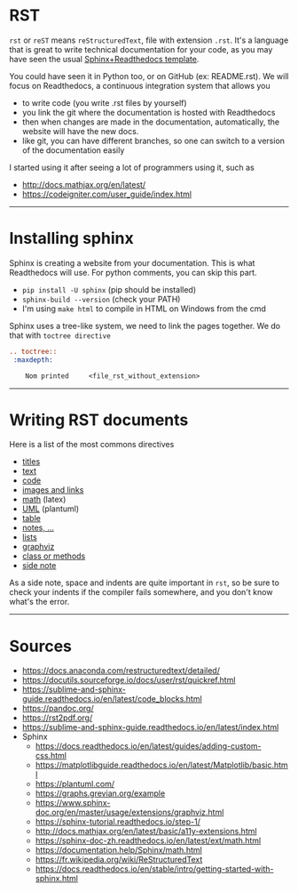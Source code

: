 # RST

`rst` or `reST` means `reStructuredText`, file with extension `.rst`. It's a language that is great to write technical documentation for your code, as you may have seen the usual [Sphinx+Readthedocs template](https://docs.readthedocs.io/en/stable/index.html).

You could have seen it in Python too, or on GitHub (ex: README.rst). We will focus on Readthedocs, a continuous integration system that allows you

* to write code (you write .rst files by yourself)
* you link the git where the documentation is hosted with Readthedocs
* then when changes are made in the documentation, automatically, the website will have the new docs.
* like git, you can have different branches, so one can switch to a version of the documentation easily
  
I started using it after seeing a lot of programmers using it, such as

* <http://docs.mathjax.org/en/latest/>
* <https://codeigniter.com/user_guide/index.html>

<hr class="sl">

# Installing sphinx

Sphinx is creating a website from your documentation. This is what Readthedocs will use. For python comments, you can skip this part.

* `pip install -U sphinx` (pip should be installed)
* `sphinx-build --version` (check your PATH)
* I'm using `make html` to compile in HTML on Windows from the cmd

Sphinx uses a tree-like system, we need to link the pages together. We do that with `toctree directive`

```rest
.. toctree::
 :maxdepth:

    Nom printed     <file_rst_without_extension>
```

<hr class="sr">

# Writing RST documents

Here is a list of the most commons directives

* [titles](syntax/titles.md)
* [text](syntax/text.md)
* [code](syntax/code.md)
* [images and links](syntax/images-and-links.md)
* [math](syntax/math.md) (latex)
* [UML](syntax/uml.md) (plantuml)
* [table](syntax/table.md)
* [notes, ...](syntax/special.md)
* [lists](syntax/lists.md)
* [graphviz](syntax/graphviz.md)
* [class or methods](syntax/class-or-methods.md)
* [side note](syntax/side-note.md)

As a side note, space and indents are quite important in `rst`, so be sure to check your indents if the compiler fails somewhere, and you don't know what's the error.

<hr class="sl">

# Sources

* <https://docs.anaconda.com/restructuredtext/detailed/>
* <https://docutils.sourceforge.io/docs/user/rst/quickref.html>
* <https://sublime-and-sphinx-guide.readthedocs.io/en/latest/code_blocks.html>
* <https://pandoc.org/>
* <https://rst2pdf.org/>
* <https://sublime-and-sphinx-guide.readthedocs.io/en/latest/index.html>
* Sphinx
    * <https://docs.readthedocs.io/en/latest/guides/adding-custom-css.html>
    * <https://matplotlibguide.readthedocs.io/en/latest/Matplotlib/basic.html>
    * <https://plantuml.com/>
    * <https://graphs.grevian.org/example>
    * <https://www.sphinx-doc.org/en/master/usage/extensions/graphviz.html>
    * <https://sphinx-tutorial.readthedocs.io/step-1/>
    * <http://docs.mathjax.org/en/latest/basic/a11y-extensions.html>
    * <https://sphinx-doc-zh.readthedocs.io/en/latest/ext/math.html>
    * <https://documentation.help/Sphinx/math.html>
    * <https://fr.wikipedia.org/wiki/ReStructuredText>
    * <https://docs.readthedocs.io/en/stable/intro/getting-started-with-sphinx.html>